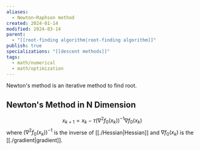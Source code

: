 ```yaml
---
aliases:
  - Newton–Raphson method
created: 2024-01-14
modified: 2024-03-14
parent:
  - "[[root-finding algorithm|root-finding algorithm]]"
publish: true
specializations: "[[descent methods]]"
tags:
  - math/numerical
  - math/optimization
---
```

Newton's method is an iterative method to find root.

## Newton's Method in N Dimension
$$
x_{k+1}=x_k-\tau\left(\nabla^2 f_0\left(x_k\right)\right)^{-1} \nabla f_0\left(x_k\right)
$$
where $\left(\nabla^2 f_0\left(x_k\right)\right)^{-1}$ is the inverse of [[./Hessian|Hessian]] and $\nabla f_0\left(x_k\right)$ is the [[./gradient|gradient]].